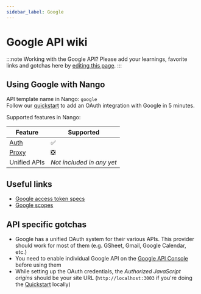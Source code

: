 ```yaml
---
sidebar_label: Google
---
```


# Google API wiki

:::note Working with the Google API?
Please add your learnings, favorite links and gotchas here by [editing this page](https://github.com/nangohq/nango/tree/master/docs/docs/providers/google-mail.md).
:::

## Using Google with Nango

API template name in Nango: `google`  
Follow our [quickstart](../quickstart.md) to add an OAuth integration with Google in 5 minutes.

Supported features in Nango:

| Feature                            | Supported                 |
| ---------------------------------- | ------------------------- |
| [Auth](/nango-auth/core-concepts)  | ✅                        |
| [Proxy](/nango-unified-apis/proxy) | ❎                        |
| Unified APIs                       | _Not included in any yet_ |


## Useful links

-   [Google access token specs](https://cloud.google.com/iam/docs/reference/sts/rest/v1/TopLevel/token#response-body)
-   [Google scopes](https://developers.google.com/identity/protocols/oauth2/scopes)

## API specific gotchas

-   Google has a unified OAuth system for their various APIs. This provider should work for most of them (e.g. GSheet, Gmail, Google Calendar, etc.)
-   You need to enable individual Google API on the [Google API Console](https://console.cloud.google.com/apis/dashboard) before using them
-   While setting up the OAuth credentials, the _Authorized JavaScript origins_ should be your site URL (`http://localhost:3003` if you're doing the [Quickstart](../quickstart.md) locally)
